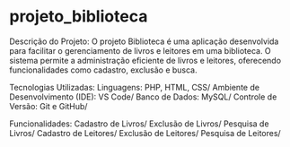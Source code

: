 # projeto_biblioteca

Descrição do Projeto:
O projeto Biblioteca é uma aplicação desenvolvida para facilitar o gerenciamento de livros e leitores em uma biblioteca. 
O sistema permite a administração eficiente de livros e leitores, oferecendo funcionalidades como cadastro, exclusão e busca.

Tecnologias Utilizadas:
Linguagens: PHP, HTML, CSS/
Ambiente de Desenvolvimento (IDE): VS Code/
Banco de Dados: MySQL/
Controle de Versão: Git e GitHub/

Funcionalidades:
Cadastro de Livros/
Exclusão de Livros/
Pesquisa de Livros/
Cadastro de Leitores/
Exclusão de Leitores/
Pesquisa de Leitores/





